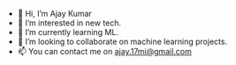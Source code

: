 - 👋 Hi, I’m Ajay Kumar
- 👀 I’m interested in new tech.
- 🌱 I’m currently learning ML.
- 💞️ I’m looking to collaborate on machine learning projects.
- 📫 You can contact me on ajay.17mi@gmail.com

<!---
ajaykr1911/ajaykr1911 is a ✨ special ✨ repository because its `README.md` (this file) appears on your GitHub profile.
You can click the Preview link to take a look at your changes.
--->
